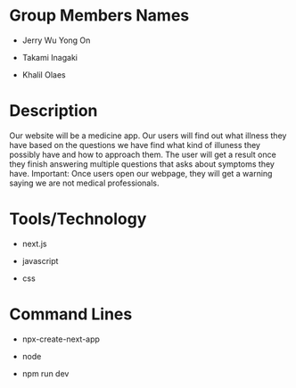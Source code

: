 # Group Members Names
- Jerry Wu Yong On
* Takami Inagaki
+ Khalil Olaes 


# Description
 Our website will be a medicine app. Our users will find out what illness they have based on the questions we have find what kind of illuness they possibly have and how to approach them. 
 The user will get a result once they finish answering multiple questions that asks about symptoms they have. 
 Important: Once users open our webpage, they will get a warning saying we are not medical professionals.


# Tools/Technology
- next.js
* javascript
+ css

# Command Lines
- npx-create-next-app
* node
+ npm run dev
